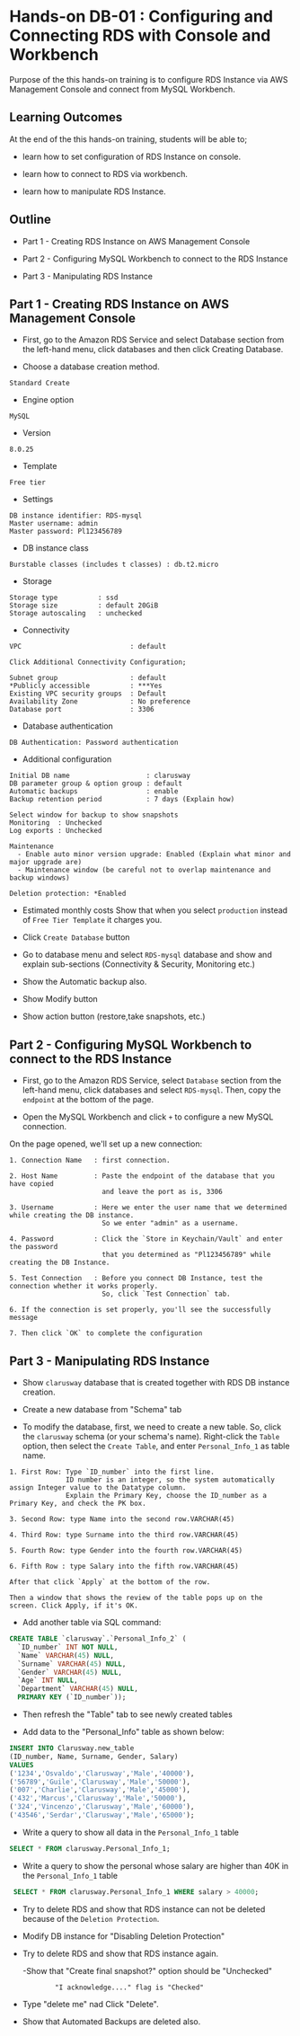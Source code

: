 # Hands-on DB-01 : Configuring and Connecting RDS with Console and Workbench

Purpose of the this hands-on training is to configure RDS Instance via AWS Management Console and connect from MySQL Workbench.

## Learning Outcomes

At the end of the this hands-on training, students will be able to;

- learn how to set configuration of RDS Instance on console.

- learn how to connect to RDS via workbench.

- learn how to manipulate RDS Instance.

## Outline

- Part 1 - Creating RDS Instance on AWS Management Console

- Part 2 - Configuring MySQL Workbench to connect to the RDS Instance

- Part 3 - Manipulating RDS Instance

## Part 1 - Creating RDS Instance on AWS Management Console

- First, go to the Amazon RDS Service and select Database section from the left-hand menu, click databases and then click Creating Database.

- Choose a database creation method.

```text
Standard Create
```

- Engine option

```text
MySQL
```

- Version

```text
8.0.25
```

- Template

```text
Free tier
```

- Settings

```text
DB instance identifier: RDS-mysql
Master username: admin
Master password: Pl123456789
```

- DB instance class

```text
Burstable classes (includes t classes) : db.t2.micro
```

- Storage

```text
Storage type          : ssd
Storage size          : default 20GiB
Storage autoscaling   : unchecked
```

- Connectivity

```text
VPC                           : default

Click Additional Connectivity Configuration;

Subnet group                  : default
*Publicly accessible          : ***Yes
Existing VPC security groups  : Default
Availability Zone             : No preference
Database port                 : 3306
```

- Database authentication

```text
DB Authentication: Password authentication
```

- Additional configuration

```text
Initial DB name                   : clarusway
DB parameter group & option group : default
Automatic backups                 : enable
Backup retention period           : 7 days (Explain how)

Select window for backup to show snapshots
Monitoring  : Unchecked
Log exports : Unchecked

Maintenance
  - Enable auto minor version upgrade: Enabled (Explain what minor and major upgrade are)
  - Maintenance window (be careful not to overlap maintenance and backup windows)

Deletion protection: *Enabled
```

- Estimated monthly costs
Show that when you select `production` instead of `Free Tier Template` it charges you.

- Click `Create Database` button

- Go to database menu and select `RDS-mysql` database and show and explain sub-sections (Connectivity & Security, Monitoring etc.)

- Show the Automatic backup also.

- Show Modify button

- Show action button (restore,take snapshots, etc.)

## Part 2 - Configuring MySQL Workbench to connect to the RDS Instance

- First, go to the Amazon RDS Service, select `Database` section from the left-hand menu, click databases and select `RDS-mysql`. Then, copy the `endpoint` at the bottom of the page.

- Open the MySQL Workbench and click `+` to configure a new MySQL connection.

On the page opened, we'll set up a new connection:

```text
1. Connection Name   : first connection.

2. Host Name         : Paste the endpoint of the database that you have copied 
                       and leave the port as is, 3306

3. Username          : Here we enter the user name that we determined while creating the DB instance.
                       So we enter "admin" as a username.

4. Password          : Click the `Store in Keychain/Vault` and enter the password 
                       that you determined as "Pl123456789" while creating the DB Instance.

5. Test Connection   : Before you connect DB Instance, test the connection whether it works properly.
                       So, click `Test Connection` tab.

6. If the connection is set properly, you'll see the successfully message

7. Then click `OK` to complete the configuration
```

## Part 3 - Manipulating RDS Instance

- Show `clarusway` database that is created together with RDS DB instance creation.

- Create a new database from "Schema" tab

- To modify the database, first, we need to create a new table. So, click the `clarusway` schema (or your schema's name). Right-click the `Table` option, then select the `Create Table`, and enter `Personal_Info_1` as table name.

```text
1. First Row: Type `ID_number` into the first line. 
              ID number is an integer, so the system automatically assign Integer value to the Datatype column.
              Explain the Primary Key, choose the ID_number as a Primary Key, and check the PK box.

3. Second Row: type Name into the second row.VARCHAR(45)

4. Third Row: type Surname into the third row.VARCHAR(45)

5. Fourth Row: type Gender into the fourth row.VARCHAR(45)

6. Fifth Row : type Salary into the fifth row.VARCHAR(45)

After that click `Apply` at the bottom of the row.

Then a window that shows the review of the table pops up on the screen. Click Apply, if it's OK.
```
- Add another table via SQL command:

```sql
CREATE TABLE `clarusway`.`Personal_Info_2` (
  `ID_number` INT NOT NULL,
  `Name` VARCHAR(45) NULL,
  `Surname` VARCHAR(45) NULL,
  `Gender` VARCHAR(45) NULL,
  `Age` INT NULL,
  `Department` VARCHAR(45) NULL,
  PRIMARY KEY (`ID_number`));
```

- Then refresh the "Table" tab to see newly created tables 

- Add data to the "Personal_Info" table as shown below:

```sql
INSERT INTO Clarusway.new_table
(ID_number, Name, Surname, Gender, Salary)
VALUES
('1234','Osvaldo','Clarusway','Male','40000'), 
('56789','Guile','Clarusway','Male','50000'), 
('007','Charlie','Clarusway','Male','45000'), 
('432','Marcus','Clarusway','Male','50000'), 
('324','Vincenzo','Clarusway','Male','60000'), 
('43546','Serdar','Clarusway','Male','65000');
```

- Write a query to show all data in the `Personal_Info_1` table

```sql
SELECT * FROM clarusway.Personal_Info_1;
```

- Write a query to show the personal whose salary are higher than 40K in the `Personal_Info_1` table

```sql
 SELECT * FROM clarusway.Personal_Info_1 WHERE salary > 40000;
```




- Try to delete RDS and show that RDS instance can not be deleted because of the `Deletion Protection`.

- Modify DB instance for "Disabling Deletion Protection"

- Try to delete RDS and show that RDS instance again.

   -Show that "Create final snapshot?" option should be "Unchecked"
       
              "I acknowledge...." flag is "Checked"

 - Type "delete me" nad Click "Delete".

 - Show that Automated Backups are deleted also.
